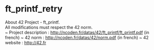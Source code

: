 # ft_printf_retry
About  42 Project - ft_printf.  
All modifications must respect the 42 norm.  
~ Project description : http://ncoden.fr/datas/42/ft_printf/ft_printf.pdf (in french) 
~ 42 norm : http://ncoden.fr/datas/42/norm.pdf (in french) 
~ 42 website : http://42.fr
